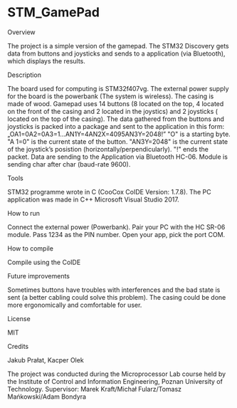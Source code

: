 # STM_GamePad

Overview

The project is a simple version of the gamepad. The STM32 Discovery gets data from buttons and joysticks and sends to a application (via Bluetooth), which displays the results.

Description

The board used for computing is STM32f407vg. The external power supply for the board is the powerbank (The system is wireless). The casing is made of wood. Gamepad uses 14 buttons (8 located on the top, 4 located on the front of the casing and 2 located in the joystics) and 2 joysticks ( located on the top of the casing). The data gathered from the buttons and joysticks is packed into a package and sent to the application in this form: „OA1=0A2=0A3=1...AN1Y=4AN2X=4095AN3Y=2048!”
"O" is a starting byte. "A 1=0" is the current state of the button. "AN3Y=2048" is the current state of the joystick’s posistion (horizontally/perpendicularly). "!" ends the packet.
Data are sending to the Application via Bluetooth HC-06. Module is sending char after char (baud-rate 9600).

Tools

STM32 programme wrote in C (CooCox CoIDE Version: 1.7.8). The PC application was made in C++ Microsoft Visual Studio 2017.

How to run

Connect the external power (Powerbank). Pair your PC with the HC SR-06 module. Pass 1234 as the PIN number. Open your app, pick the port COM.

How to compile

Compile using the CoIDE

Future improvements

Sometimes buttons have troubles with interferences and the bad state is sent (a better cabling could solve this problem). The casing could be done more ergonomically and comfortable for user.

License

MIT

Credits

Jakub Prałat, Kacper Olek

The project was conducted during the Microprocessor Lab course held by the Institute of Control and Information Engineering, Poznan University of Technology. Supervisor: Marek Kraft/Michał Fularz/Tomasz Mańkowski/Adam Bondyra
